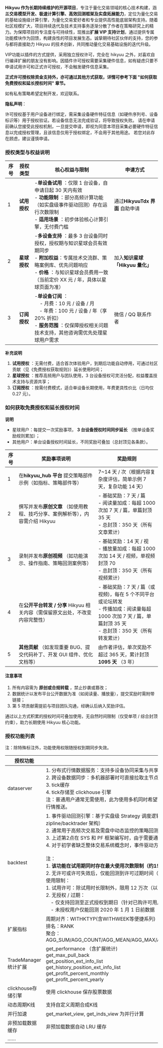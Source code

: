 **Hikyuu 作为长期持续维护的开源项目**，专注于量化交易领域的核心技术构建，涵盖**交易模型开发、极速计算引擎、高效回测框架及实盘拓展能力**，定位为量化交易的基础设施级计算引擎，为量化交易爱好者和专业提供高性能底层架构支持。随着社区规模扩大，项目持续迭代及技术支持事务逐渐分散了作者在策略研究上的精力。为保障项目的专注度与可持续性，现推出**扩展 VIP 支持计划**，通过提供专属功能模块作为回馈，构建良性的项目发展生态。诚挚期待社区伙伴的支持，您的参与都将直接助力 Hikyuu 的技术创新，共同推动量化交易基础设施的迭代升级。

VIP功能以插件的方式提供，采用独立授权许可，完全在 hikyuu 之外，对喜欢自行编译扩展的朋友没有影响。因插件许可授权需要采集硬件信息，如有疑虑只要不申请试用许可和正式许可授权，不会触发硬件信息采集。

**正式许可授权除资金支持外，亦可通过其他方式获取，详情可参考下面 "如何获取免费授权和延长授权时间" 章节。**

如有私有策略希望定制开发，欢迎联系。

**隐私声明**：

许可授权基于用户设备进行绑定，需采集设备硬件特征信息（如硬件序列号、设备标识等）用于授权验证。若设备信息无法完成验证，将导致授权失败。 请在申请前确认您接受此授权机制，一旦提交申请，即视为同意本项目采集必要硬件特征信息以完成授权管理，且该信息仅用于授权绑定，不会用于其他用途。 若您对此存在顾虑，建议谨慎申请。

### **授权类型与权益说明**

| **序号** | **授权类型** | **核心权益与限制**                                                                                                                                                                                                                     | **申请方式**                    |
| -------------- | ------------------ | -------------------------------------------------------------------------------------------------------------------------------------------------------------------------------------------------------------------------------------------- | ------------------------------------- |
| 1              | **试用授权** | -**单设备试用** ：仅限 1 台设备，自申请日起 30 天内有效<br />-  **功能限制** ：部分高频计算功能（如实盘级事件驱动回测）存在运行次数限制<br />-  **适用场景** ：初步体验核心计算引擎，无付费门槛                            | 通过**HikyuuTdx 界面** 自助申请 |
| 2              | **星球授权** | -**多设备支持** ：最多 3 台设备同时授权，授权期与知识星球会员有效期同步<br />- **附加权益**：专属技术交流群、策略案例库、优先问题响应<br />-  **价格** ：与知识星球会员费用一致（当前定价 XX 元 / 年，具体以星球页面为准） | 加入**知识星球「Hikyuu 量化」** |
| 3              | **订阅授权** | -**单设备订阅** ：<br />    - 月费：10 元 / 设备 / 月<br /> - 年费：100 元 / 设备 / 年（享 20% 折扣）<br />-  **服务范围** ：仅保障授权相关问题技术支持，其他咨询需优先处理星球用户需求                                       | 微信 / QQ 联系作者                    |

**补充说明**

1. **试用授权** ：无需付费，适合首次体验用户，到期后功能自动停用，可通过社区贡献（见《免费授权获取规则》）延长使用时间；
2. **星球授权** ：推荐高频用户与团队使用，3 台设备授权可灵活分配，权益覆盖技术支持与资源共享；
3. **订阅授权** ：按需付费模式，适合单设备长期使用，年费更具性价比（日均仅 0.27 元）。

### **如何获取免费授权和延长授权时间**

**说明**

* 星球用户：每提交一次奖励事项， **3 台设备授权时间同步延长** （按单设备奖励规则累加）；
* 其他用户：单台设备授权时间延长，不同奖励可叠加（总封顶见各条款）。

| **序号** | **奖励事项说明**                                                               | **奖励规则**                                                                                                                                                   |
| -------------- | ------------------------------------------------------------------------------------ | -------------------------------------------------------------------------------------------------------------------------------------------------------------------- |
| 1              | 在**hikyuu_hub 平台** 提交策略部件示例（如指标、策略部件等）                   | 7~14 天 / 次（根据内容复杂度评估，简单示例 7 天，复杂功能 14 天）                                                                                                    |
| 2              | 撰写并发布**原创文章** （如使用教程、技巧分享、案例解析等），内容需介绍 Hikyuu | - 基础奖励：7 天 / 篇<br />- 阅读量加成：每超 1000 次加 7 天 / 篇，单篇封顶 35 天<br />- 总封顶：350 天（所有文章累计）                                              |
| 3              | 录制并发布**原创视频** （如功能演示、操作指南、策略回测案例等）                | - 基础奖励：14 天 / 视<br /> - 播放量加成：每超 1000 次加 14 天 / 视频，单视频封顶 70 <br />- 总封顶：350 天（所有视频累计）                                         |
| 4              | 在**公开平台转发 / 分享** Hikyuu 相关内容（需保留原文出处，不改变内容完整性）  | - 基础奖励：7 天 / 篇（或视频)，每在 5 个不同平台或论坛转发<br /> - 传播加成：阅读量每超 1000 次加 7 天 / 篇，单篇封顶 35 天 <br />- 总封顶：350 天（所有转发累计） |
| 5              | **其他贡献** （如发现重要 BUG、提交代码补丁、开发 GUI 组件、优化文档等）       | 由作者评估，单次奖励不超过 365 天，累计封顶**1095 天** （3 年）                                                                                                |

#### **注意事项**

1. 所有内容需为  **原创或合规转载** ，禁止抄袭或篡改；
2. 数据统计以发布平台公开数据为准（如阅读量、播放量），提交奖励时需附带链接；
3. 第 5 项贡献需提前与项目团队沟通，经确认后纳入奖励评估。

通过以上方式积累的授权时间可叠加使用，无自然时间限制（仅受单项 / 综合封顶约束），助力长期使用 Hikyuu 核心功能。

### **授权功能列表**

注：除特殊标注外，功能使用权限随授权到期同步失效。

| 授权功能             | 功能描述                                                                                                                                                                                                                                                                                                                                                                                                                                                                                                                                                                                                                                                                                                                                                                                                                     |
| -------------------- | ---------------------------------------------------------------------------------------------------------------------------------------------------------------------------------------------------------------------------------------------------------------------------------------------------------------------------------------------------------------------------------------------------------------------------------------------------------------------------------------------------------------------------------------------------------------------------------------------------------------------------------------------------------------------------------------------------------------------------------------------------------------------------------------------------------------------------- |
| dataserver           | 1. 分布式行情数据服务：支持多设备协同采集与共享实时行情数据，通过本地缓存机制提供当日高频数据快速访问<br />2. 跨设备数据同步：多机器部署时可直接拉取主节点实时采集数据，无需重复启动行情接收模块<br />3. tick缓存<br />4. tick存储至 clickhouse 引擎<br />注：普通用户通常无需使用，此为使用多机同时希望节省资源的用户。因为 hikyuu 通常本身可以直接接收其他机器的行情推送。                                                                                                                                                                                                                                                                                                                                                                                                                                                 |
| backtest             | 1. 事件驱动回测引擎：基于实盘级 Strategy 调度逻辑，支持高频交易策略、动态条件触发策略的精细化回测（类 zipline/backtrader 架构）<br />2. 通常用于高频次交易及需盘中动态监控的策略回测，如盘中特定时间段选股，监控动态后执行买卖操作。<br />3. 上述第2点在 SYS 和 PF 框架编写时，由于需要通达信指标思维，有时比较烧脑，可以作为原有回测框架的补充。<br />4. 对于初学者缺乏整体交易系统概念时，事件驱动方式更容易理解。<br /><br />注： <br />1. **该功能在试用期同时存在最大使用次数限制（约150000次)**。<br />2. 无许可或许可失效后，仅能回测到许可过期时间（正式许可）或2020年1月1日之前。<br />使用限制：<br />1. 试用许可：除试用时长限制外，限用 12 万次（以回测运行次数计数）<br />2. 无授权 / 过期：<br /> - 仅支持回测至正式授权到期日（针对已购许可用户）<br /> - 未授权用户仅能回测 2020 年 1 月 1 日前数据 |
| 扩展指标             | 周期对齐：WITHKTYP(含WITHWEEK等便捷系列)<br />排名：RANK<br />聚合：AGG_SUM/AGG_COUNT/AGG_MEAN/AGG_MAX/AGG_MIN/AGG_MEDIAN/AGG_STD/AGG_VAR/AGG_QUANTILE                                                                                                                                                                                                                                                                                                                                                                                                                                                                                                                                                                                                                                                                       |
| TradeManager统计扩展 | get_performance （含扩展统计)<br />get_max_pull_back<br />get_position_ext_info_list<br />get_history_position_ext_info_list<br />get_profit_percent_monthly<br />get_profit_percent_yearly                                                                                                                                                                                                                                                                                                                                                                                                                                                                                                                                                                                                                                  |
| clickhouse存储引擎   | 使用 clickhouse 保存股票数据                                                                                                                                                                                                                                                                                                                                                                                                                                                                                                                                                                                                                                                                                                                                                                                                 |
| 动态周期K线          | 支持自定义周期合成K线                                                                                                                                                                                                                                                                                                                                                                                                                                                                                                                                                                                                                                                                                                                                                                                                        |
| 并行加速             | get_market_view, get_inds_view 为并行计算                                                                                                                                                                                                                                                                                                                                                                                                                                                                                                                                                                                                                                                                                                                                                                                    |
| 非预加载数据缓存     | 非预加载数据自动 LRU 缓存                                                                                                                                                                                                                                                                                                                                                                                                                                                                                                                                                                                                                                                                                                                                                                                                    |
| ……                 |                                                                                                                                                                                                                                                                                                                                                                                                                                                                                                                                                                                                                                                                                                                                                                                                                              |

